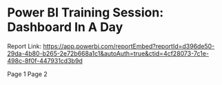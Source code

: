 # Power BI Training Session: Dashboard In A Day

Report Link: https://app.powerbi.com/reportEmbed?reportId=d396de50-29da-4b80-b265-2e72b668a1c1&autoAuth=true&ctid=4cf28073-7c1e-498c-8f0f-447931cd3b9d

Page 1
Page 2 
